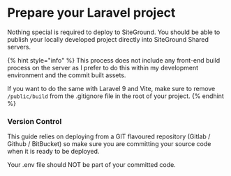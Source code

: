 # Prepare your Laravel project

Nothing special is required to deploy to SiteGround. You should be able to publish your locally developed project directly into SiteGround Shared servers.

{% hint style="info" %}
This process does not include any front-end build process on the server as I prefer to do this within my development environment and the commit built assets.

If you want to do the same with Laravel 9 and Vite, make sure to remove `/public/build` from the .gitignore file in the root of your project.
{% endhint %}

### Version Control

This guide relies on deploying from a GIT flavoured repository (Gitlab / Github / BitBucket) so make sure you are committing your source code when it is ready to be deployed.

Your .env file should NOT be part of your committed code.

